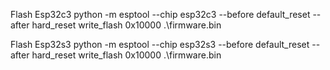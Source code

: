 
Flash Esp32c3
python -m esptool --chip esp32c3 --before default_reset --after hard_reset write_flash 0x10000 .\firmware.bin

Flash Esp32s3
python -m esptool --chip esp32s3 --before default_reset --after hard_reset write_flash 0x10000 .\firmware.bin